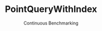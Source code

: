 ---
layout: docu
title: PointQueryWithIndex
subtitle: Continuous Benchmarking
selected: Micro
expanded: Benchmarking
benchmark: /individual_results/PointQueryWithIndex.html
---